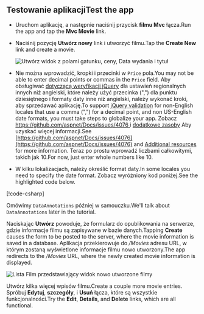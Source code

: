 
## <a name="test-the-app"></a><span data-ttu-id="b0fbb-101">Testowanie aplikacji</span><span class="sxs-lookup"><span data-stu-id="b0fbb-101">Test the app</span></span>

* <span data-ttu-id="b0fbb-102">Uruchom aplikację, a następnie naciśnij przycisk **filmu Mvc** łącza.</span><span class="sxs-lookup"><span data-stu-id="b0fbb-102">Run the app and tap the **Mvc Movie** link.</span></span>
* <span data-ttu-id="b0fbb-103">Naciśnij pozycję **Utwórz nowy** link i utworzyć filmu.</span><span class="sxs-lookup"><span data-stu-id="b0fbb-103">Tap the **Create New** link and create a movie.</span></span>

  ![Utwórz widok z polami gatunku, ceny, Data wydania i tytuł](~/tutorials/first-mvc-app/adding-model/_static/movies.png)

* <span data-ttu-id="b0fbb-105">Nie można wprowadzić, kropki i przecinki w `Price` pola.</span><span class="sxs-lookup"><span data-stu-id="b0fbb-105">You may not be able to enter decimal points or commas in the `Price` field.</span></span> <span data-ttu-id="b0fbb-106">Aby obsługiwać [dotyczącą weryfikacji jQuery](https://jqueryvalidation.org/) dla ustawień regionalnych innych niż angielski, które należy użyć przecinka (",") dla punktu dziesiętnego i formaty daty inne niż angielski, należy wykonać kroki, aby sprzedawać aplikację.</span><span class="sxs-lookup"><span data-stu-id="b0fbb-106">To support [jQuery validation](https://jqueryvalidation.org/) for non-English locales that use a comma (",") for a decimal point, and non US-English date formats, you must take steps to globalize your app.</span></span> <span data-ttu-id="b0fbb-107">Zobacz [ https://github.com/aspnet/Docs/issues/4076 ](https://github.com/aspnet/Docs/issues/4076) i [dodatkowe zasoby](#additional-resources) Aby uzyskać więcej informacji.</span><span class="sxs-lookup"><span data-stu-id="b0fbb-107">See [https://github.com/aspnet/Docs/issues/4076](https://github.com/aspnet/Docs/issues/4076) and [Additional resources](#additional-resources) for more information.</span></span> <span data-ttu-id="b0fbb-108">Teraz po prostu wprowadź liczbami całkowitymi, takich jak 10.</span><span class="sxs-lookup"><span data-stu-id="b0fbb-108">For now, just enter whole numbers like 10.</span></span>

<a name="displayformatdatelocal"></a>

* <span data-ttu-id="b0fbb-109">W kilku lokalizacjach, należy określić format daty.</span><span class="sxs-lookup"><span data-stu-id="b0fbb-109">In some locales you need to specify the date format.</span></span> <span data-ttu-id="b0fbb-110">Zobacz wyróżniony kod poniżej.</span><span class="sxs-lookup"><span data-stu-id="b0fbb-110">See the highlighted code below.</span></span>

[!code-csharp[](~/tutorials/first-mvc-app/start-mvc/sample/MvcMovie/Models/MovieDateFormat.cs?name=snippet_1&highlight=2,10)]

<span data-ttu-id="b0fbb-111">Omówimy `DataAnnotations` później w samouczku.</span><span class="sxs-lookup"><span data-stu-id="b0fbb-111">We'll talk about `DataAnnotations` later in the tutorial.</span></span>

<span data-ttu-id="b0fbb-112">Naciskając **Utwórz** powoduje, że formularz do opublikowania na serwerze, gdzie informacje filmu są zapisywane w bazie danych.</span><span class="sxs-lookup"><span data-stu-id="b0fbb-112">Tapping **Create** causes the form to be posted to the server, where the movie information is saved in a database.</span></span> <span data-ttu-id="b0fbb-113">Aplikacja przekierowuje do */Movies* adresu URL, w którym zostaną wyświetlone informacje filmu nowo utworzony.</span><span class="sxs-lookup"><span data-stu-id="b0fbb-113">The app redirects to the */Movies* URL, where the newly created movie information is displayed.</span></span>

![Lista Film przedstawiający widok nowo utworzone filmy](~/tutorials/first-mvc-app/adding-model/_static/h.png)

<span data-ttu-id="b0fbb-115">Utwórz kilka więcej wpisów filmu.</span><span class="sxs-lookup"><span data-stu-id="b0fbb-115">Create a couple more movie entries.</span></span> <span data-ttu-id="b0fbb-116">Spróbuj **Edytuj**, **szczegóły**, i **Usuń** łącza, które są wszystkie funkcjonalności.</span><span class="sxs-lookup"><span data-stu-id="b0fbb-116">Try the **Edit**, **Details**, and **Delete** links, which are all functional.</span></span>
